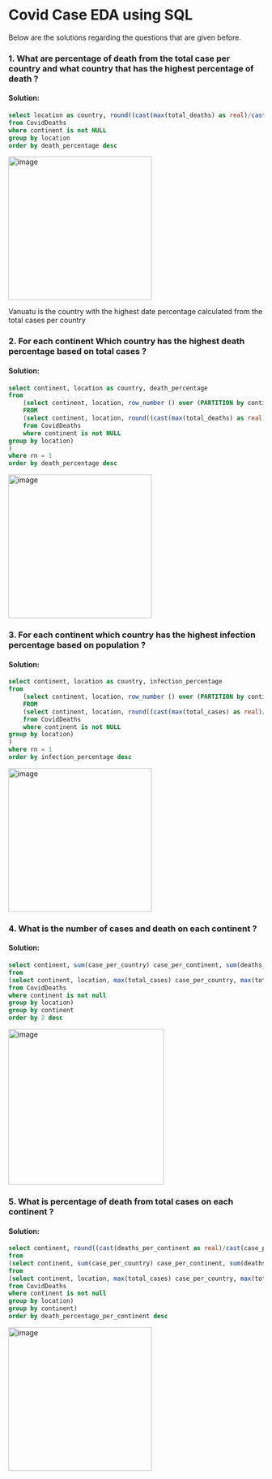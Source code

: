 # Covid Case EDA using SQL
Below are the solutions regarding the questions that are given before.

### 1. What are percentage of death from the total case per country and what country that has the highest percentage of death ?
#### Solution: 
```sql
select location as country, round((cast(max(total_deaths) as real)/cast(max(total_cases) as real)),3)*100 as death_percentage
from CovidDeaths
where continent is not NULL
group by location
order by death_percentage desc
```

<img width="283" alt="image" src="https://github.com/rindangchi/SQL-Covid-EDA/assets/10241058/88eaf287-fefa-496b-8183-8da746608e5e">

Vanuatu is the country with the highest date percentage calculated from the total cases per country

### 2. For each continent Which country has the highest death percentage based on total cases ?
#### Solution: 
```sql
select continent, location as country, death_percentage
from
	(select continent, location, row_number () over (PARTITION by continent order by death_percentage DESC) as rn, death_percentage
	FROM
	(select continent, location, round((cast(max(total_deaths) as real)/cast(max(total_cases) as real)),3)*100 as death_percentage
	from CovidDeaths
	where continent is not NULL
group by location)
)
where rn = 1
order by death_percentage desc
```
<img width="283" alt="image" src="https://github.com/rindangchi/SQL-Covid-EDA/assets/10241058/13b216ca-d894-4c86-a3dc-5a349dd6aa37">

### 3. For each continent which country has the highest infection percentage based on population ?
#### Solution:
```sql
select continent, location as country, infection_percentage
from
	(select continent, location, row_number () over (PARTITION by continent order by infection_percentage DESC) as rn, infection_percentage
	FROM
	(select continent, location, round((cast(max(total_cases) as real)/cast(max(population) as real)),3)*100 as infection_percentage
	from CovidDeaths
	where continent is not NULL
group by location)
)
where rn = 1
order by infection_percentage desc
```
<img width="283" alt="image" src="https://github.com/rindangchi/SQL-Covid-EDA/assets/10241058/b4285b18-d1d3-4df0-9ea6-897eaeadb631">

### 4. What is the number of cases and death on each continent ?
#### Solution:
```sql
select continent, sum(case_per_country) case_per_continent, sum(deaths_per_country) deaths_per_continent
from
(select continent, location, max(total_cases) case_per_country, max(total_deaths) deaths_per_country
from CovidDeaths
where continent is not null
group by location)
group by continent
order by 2 desc
```
<img width="307" alt="image" src="https://github.com/rindangchi/SQL-Covid-EDA/assets/10241058/4bc08a51-6a8f-4cb4-b1c9-6b67bc2e8953">

### 5. What is percentage of death from total cases on each continent ?
#### Solution:
```sql
select continent, round((cast(deaths_per_continent as real)/cast(case_per_continent as real)),4)*100 as death_percentage_per_continent
from
(select continent, sum(case_per_country) case_per_continent, sum(deaths_per_country) deaths_per_continent
from
(select continent, location, max(total_cases) case_per_country, max(total_deaths) deaths_per_country
from CovidDeaths
where continent is not null
group by location)
group by continent)
order by death_percentage_per_continent desc
```
<img width="283" alt="image" src="https://github.com/rindangchi/SQL-Covid-EDA/assets/10241058/1ae2193d-95ee-4cea-8e54-8f22abbc8c65">

